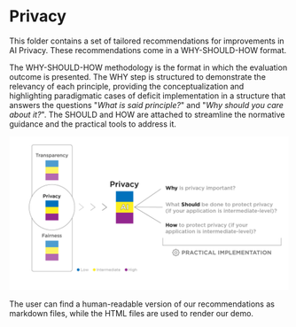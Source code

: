 # Privacy

This folder contains a set of tailored recommendations for improvements in AI Privacy. These recommendations come in a WHY-SHOULD-HOW format.

The WHY-SHOULD-HOW methodology is the format in which the evaluation outcome is presented. The WHY step is structured to demonstrate the relevancy of each principle, providing the conceptualization and highlighting paradigmatic cases of deficit implementation in a structure that answers the questions "_What is said principle?_" and "_Why should you care about it?_". The SHOULD and HOW are attached to streamline the normative guidance and the practical tools to address it.

<p align="center">
    <img src="../../img/eps-why-should-how.png" alt="A diagram illustrating the relationship between AI and privacy, with a focus on transparency and fairness levels. The image shows a progression from low to high levels of transparency, privacy, and fairness, leading to AI’s role in privacy. Questions about the importance of privacy and methods to protect it are highlighted." width="600px">
</p>

The user can find a human-readable version of our recommendations as markdown files, while the HTML files are used to render our demo.
